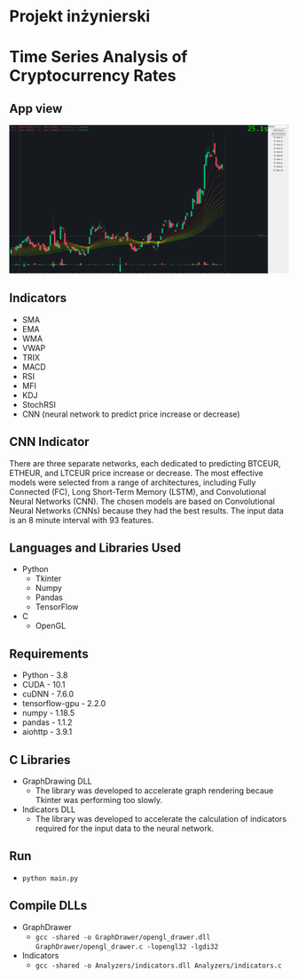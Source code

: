 # Projekt inżynierski

# Time Series Analysis of Cryptocurrency Rates

## App view
![app_view_1](images/app1.png)

## Indicators
 - SMA
 - EMA
 - WMA
 - VWAP
 - TRIX
 - MACD
 - RSI
 - MFI
 - KDJ
 - StochRSI
 - CNN (neural network to predict price increase or decrease)

## CNN Indicator
There are three separate networks, each dedicated to predicting BTCEUR, ETHEUR, and LTCEUR price increase or decrease.
The most effective models were selected from a range of architectures, including Fully Connected (FC), Long Short-Term Memory (LSTM), and Convolutional Neural Networks (CNN).
The chosen models are based on Convolutional Neural Networks (CNNs) because they had the best results.
The input data is an 8 minute interval with 93 features.

## Languages and Libraries Used
 - Python
   - Tkinter
   - Numpy
   - Pandas
   - TensorFlow
 - C
   - OpenGL

## Requirements
 - Python - 3.8
 - CUDA - 10.1
 - cuDNN - 7.6.0
 - tensorflow-gpu - 2.2.0
 - numpy - 1.18.5
 - pandas - 1.1.2
 - aiohttp - 3.9.1

## C Libraries
 - GraphDrawing DLL
   - The library was developed to accelerate graph rendering becaue Tkinter was performing too slowly.
 - Indicators DLL
   - The library was developed to accelerate the calculation of indicators required for the input data to the neural network.

## Run
 - `python main.py`

## Compile DLLs
 - GraphDrawer
   - `gcc -shared -o GraphDrawer/opengl_drawer.dll GraphDrawer/opengl_drawer.c -lopengl32 -lgdi32`
 - Indicators
   - `gcc -shared -o Analyzers/indicators.dll Analyzers/indicators.c`
